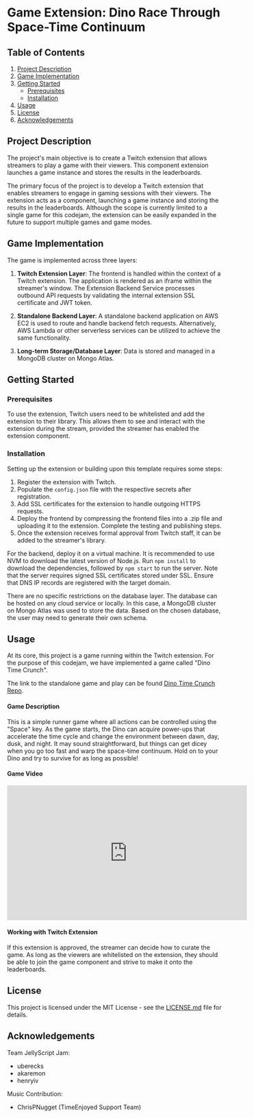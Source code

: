 # Game Extension: Dino Race Through Space-Time Continuum

## Table of Contents
1. [Project Description](#project-description)
2. [Game Implementation](#game-implementation)
3. [Getting Started](#getting-started)
    - [Prerequisites](#prerequisites)
    - [Installation](#installation)
4. [Usage](#usage)
5. [License](#license)
6. [Acknowledgements](#acknowledgements)

## Project Description

The project's main objective is to create a Twitch extension that allows streamers to play a game with their viewers. This component extension launches a game instance and stores the results in the leaderboards.

The primary focus of the project is to develop a Twitch extension that enables streamers to engage in gaming sessions with their viewers. The extension acts as a component, launching a game instance and storing the results in the leaderboards. Although the scope is currently limited to a single game for this codejam, the extension can be easily expanded in the future to support multiple games and game modes.

## Game Implementation

The game is implemented across three layers:

1. **Twitch Extension Layer**: The frontend is handled within the context of a Twitch extension. The application is rendered as an iframe within the streamer's window. The Extension Backend Service processes outbound API requests by validating the internal extension SSL certificate and JWT token.

2. **Standalone Backend Layer**: A standalone backend application on AWS EC2 is used to route and handle backend fetch requests. Alternatively, AWS Lambda or other serverless services can be utilized to achieve the same functionality.

3. **Long-term Storage/Database Layer**: Data is stored and managed in a MongoDB cluster on Mongo Atlas.

## Getting Started

### Prerequisites

To use the extension, Twitch users need to be whitelisted and add the extension to their library. This allows them to see and interact with the extension during the stream, provided the streamer has enabled the extension component.

### Installation

Setting up the extension or building upon this template requires some steps:

1. Register the extension with Twitch.
2. Populate the `config.json` file with the respective secrets after registration.
3. Add SSL certificates for the extension to handle outgoing HTTPS requests.
4. Deploy the frontend by compressing the frontend files into a .zip file and uploading it to the extension. Complete the testing and publishing steps.
5. Once the extension receives formal approval from Twitch staff, it can be added to the streamer's library.

For the backend, deploy it on a virtual machine. It is recommended to use NVM to download the latest version of Node.js. Run `npm install` to download the dependencies, followed by `npm start` to run the server. Note that the server requires signed SSL certificates stored under SSL. Ensure that DNS IP records are registered with the target domain.

There are no specific restrictions on the database layer. The database can be hosted on any cloud service or locally. In this case, a MongoDB cluster on Mongo Atlas was used to store the data. Based on the chosen database, the user may need to generate their own schema.

## Usage

At its core, this project is a game running within the Twitch extension. For the purpose of this codejam, we have implemented a game called "Dino Time Crunch".

The link to the standalone game and play can be found [Dino Time Crunch Repo](https://varangian-core.github.io/Dino-Time-Crunch/).


#### Game Description

This is a simple runner game where all actions can be controlled using the "Space" key. As the game starts, the Dino can acquire power-ups that accelerate the time cycle and change the environment between dawn, day, dusk, and night. It may sound straightforward, but things can get dicey when you go too fast and warp the space-time continuum. Hold on to your Dino and try to survive for as long as possible!

#### Game Video
<iframe width="560" height="315" src="https://www.youtube.com/embed/vThfF4-jd9c" frameborder="0" allow="autoplay; encrypted-media" allowfullscreen></iframe>

#### Working with Twitch Extension

If this extension is approved, the streamer can decide how to curate the game. As long as the viewers are whitelisted on the extension, they should be able to join the game component and strive to make it onto the leaderboards.

## License

This project is licensed under the MIT License - see the [LICENSE.md](LICENSE.md) file for details.

## Acknowledgements

Team JellyScript Jam:
- uberecks
- akaremon
- henryiv

Music Contribution:
- ChrisPNugget (TimeEnjoyed Support Team)
